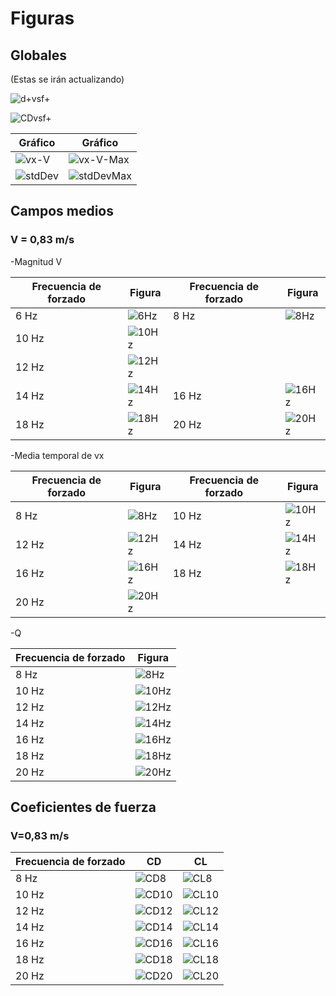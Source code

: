 # Figuras

## Globales

(Estas se irán actualizando)

![d+vsf+](https://github.com/AndresPedemonteFIUBA/alaBatiente/blob/conBlockMesh/Resultados/Figuras/Globales/DesplazamientoVsFrecuencia.png?raw=true) 

![CDvsf+](https://github.com/AndresPedemonteFIUBA/alaBatiente/blob/conBlockMesh/Resultados/Figuras/Globales/CDVsFrecuencia.png?raw=true) 

|Gráfico|Gráfico|
|-|-|
| ![vx-V](https://github.com/AndresPedemonteFIUBA/alaBatiente/blob/conBlockMesh/Resultados/Figuras/Globales/MediaVxVsX-083ms.png?raw=true) | ![vx-V-Max](https://github.com/AndresPedemonteFIUBA/alaBatiente/blob/conBlockMesh/Resultados/Figuras/Globales/MaxMediaVx-083ms.png?raw=true) |
| ![stdDev](https://github.com/AndresPedemonteFIUBA/alaBatiente/blob/conBlockMesh/Resultados/Figuras/Globales/FluctuacionesVyVsX-083ms.png?raw=true) | ![stdDevMax](https://github.com/AndresPedemonteFIUBA/alaBatiente/blob/conBlockMesh/Resultados/Figuras/Globales/MaxFluctuacionesVy-083ms.png?raw=true) |

## Campos medios

### V = 0,83 m/s

-Magnitud V

| Frecuencia de forzado | Figura | Frecuencia de forzado | Figura |
|-----------------------|-------|-----------------------|-------|
|6 Hz| ![6Hz](https://github.com/AndresPedemonteFIUBA/alaBatiente/blob/conBlockMesh/Resultados/Figuras/Campos%20medios/VR028/PromediomagnitudV-083ms-6Hz.png?raw=true) | 8 Hz| ![8Hz](https://github.com/AndresPedemonteFIUBA/alaBatiente/blob/conBlockMesh/Resultados/Figuras/Campos%20medios/VR028/PromediomagnitudV-083ms-8Hz.png?raw=true) | 
|10 Hz| ![10Hz](https://github.com/AndresPedemonteFIUBA/alaBatiente/blob/conBlockMesh/Resultados/Figuras/Campos%20medios/VR028/PromediomagnitudV-083ms-10Hz.png?raw=true) |
|12 Hz| ![12Hz](https://github.com/AndresPedemonteFIUBA/alaBatiente/blob/conBlockMesh/Resultados/Figuras/Campos%20medios/VR028/PromediomagnitudV-083ms-12Hz.png?raw=true) |
|14 Hz|![14Hz](https://github.com/AndresPedemonteFIUBA/alaBatiente/blob/conBlockMesh/Resultados/Figuras/Campos%20medios/VR028/PromediomagnitudV-083ms-14Hz.png?raw=true)| 16 Hz| ![16Hz](https://github.com/AndresPedemonteFIUBA/alaBatiente/blob/conBlockMesh/Resultados/Figuras/Campos%20medios/VR028/PromediomagnitudV-083ms-14Hz.png?raw=true)|
|18 Hz| ![18Hz](https://github.com/AndresPedemonteFIUBA/alaBatiente/blob/conBlockMesh/Resultados/Figuras/Campos%20medios/VR028/PromediomagnitudV-083ms-18Hz.png?raw=true) | 20 Hz|![20Hz](https://github.com/AndresPedemonteFIUBA/alaBatiente/blob/conBlockMesh/Resultados/Figuras/Campos%20medios/VR028/PromediomagnitudV-083ms-20Hz.png?raw=true)| 

-Media temporal de vx

| Frecuencia de forzado | Figura | Frecuencia de forzado | Figura |
|-----------------------|-------|-----------------------|-------|
| 8 Hz| ![8Hz](https://github.com/AndresPedemonteFIUBA/alaBatiente/blob/conBlockMesh/Resultados/Figuras/Campos%20medios/Promedio%20Vx%20-%20083ms%20-%208Hz.png?raw=true) | 10 Hz| ![10Hz](https://github.com/AndresPedemonteFIUBA/alaBatiente/blob/conBlockMesh/Resultados/Figuras/Campos%20medios/Promedio%20Vx%20-%20083ms%20-%2010Hz.png?raw=true) |
|12 Hz| ![12Hz](https://github.com/AndresPedemonteFIUBA/alaBatiente/blob/conBlockMesh/Resultados/Figuras/Campos%20medios/Promedio%20Vx%20-%20083ms%20-%2012Hz.png?raw=true) |14 Hz|![14Hz](https://github.com/AndresPedemonteFIUBA/alaBatiente/blob/conBlockMesh/Resultados/Figuras/Campos%20medios/Promedio%20Vx%20-%20083ms%20-%2014Hz.png?raw=true)|
|16 Hz| ![16Hz](https://github.com/AndresPedemonteFIUBA/alaBatiente/blob/conBlockMesh/Resultados/Figuras/Campos%20medios/Promedio%20Vx%20-%20083ms%20-%2016Hz.png?raw=true) |18 Hz| ![18Hz](https://github.com/AndresPedemonteFIUBA/alaBatiente/blob/conBlockMesh/Resultados/Figuras/Campos%20medios/Promedio%20Vx%20-%20083ms%20-%2018Hz.png?raw=true) |
|20 Hz|![20Hz](https://github.com/AndresPedemonteFIUBA/alaBatiente/blob/conBlockMesh/Resultados/Figuras/Campos%20medios/Promedio%20Vx%20-%20083ms%20-%2020Hz.png?raw=true)|  |    |

-Q

| Frecuencia de forzado | Figura | 
|-----------------------|-------|
| 8 Hz| ![8Hz](https://github.com/AndresPedemonteFIUBA/alaBatiente/blob/conBlockMesh/Resultados/Figuras/Campos%20medios/Promedio%20Q%20-%20083ms%20-%208Hz.png?raw=true) |
| 10 Hz| ![10Hz](https://github.com/AndresPedemonteFIUBA/alaBatiente/blob/conBlockMesh/Resultados/Figuras/Campos%20medios/Promedio%20Q%20-%20083ms%20-%2010Hz.png?raw=true) |
|12 Hz| ![12Hz](https://github.com/AndresPedemonteFIUBA/alaBatiente/blob/conBlockMesh/Resultados/Figuras/Campos%20medios/Promedio%20Q%20-%20083ms%20-%2012Hz.png?raw=true) |
|14 Hz|![14Hz](https://github.com/AndresPedemonteFIUBA/alaBatiente/blob/conBlockMesh/Resultados/Figuras/Campos%20medios/Promedio%20Q%20-%20083ms%20-%2014Hz.png?raw=true)|
|16 Hz| ![16Hz](https://github.com/AndresPedemonteFIUBA/alaBatiente/blob/conBlockMesh/Resultados/Figuras/Campos%20medios/Promedio%20Q%20-%20083ms%20-%2016Hz.png?raw=true) |
|18 Hz| ![18Hz](https://github.com/AndresPedemonteFIUBA/alaBatiente/blob/conBlockMesh/Resultados/Figuras/Campos%20medios/Promedio%20Q%20-%20083ms%20-%2018Hz.png?raw=true) |
|20 Hz|![20Hz](https://github.com/AndresPedemonteFIUBA/alaBatiente/blob/conBlockMesh/Resultados/Figuras/Campos%20medios/Promedio%20Q%20-%20083ms%20-%2020Hz.png?raw=true)| 


## Coeficientes de fuerza

### V=0,83 m/s

| Frecuencia de forzado | CD | CL | 
|-----------------------|-------|-----------------------|
| 8 Hz | ![CD8](https://github.com/AndresPedemonteFIUBA/alaBatiente/blob/conBlockMesh/Resultados/Figuras/CoeficientesDeFuerza/CD-083ms-8Hz.png?raw=true) | ![CL8](https://github.com/AndresPedemonteFIUBA/alaBatiente/blob/conBlockMesh/Resultados/Figuras/CoeficientesDeFuerza/CL-083ms-8Hz.png?raw=true) | 
| 10 Hz | ![CD10](https://github.com/AndresPedemonteFIUBA/alaBatiente/blob/conBlockMesh/Resultados/Figuras/CoeficientesDeFuerza/CD-083ms-10Hz.png?raw=true) | ![CL10](https://github.com/AndresPedemonteFIUBA/alaBatiente/blob/conBlockMesh/Resultados/Figuras/CoeficientesDeFuerza/CL-083ms-10Hz.png?raw=true) |
| 12 Hz | ![CD12](https://github.com/AndresPedemonteFIUBA/alaBatiente/blob/conBlockMesh/Resultados/Figuras/CoeficientesDeFuerza/CD-083ms-12Hz.png?raw=true) | ![CL12](https://github.com/AndresPedemonteFIUBA/alaBatiente/blob/conBlockMesh/Resultados/Figuras/CoeficientesDeFuerza/CL-083ms-12Hz.png?raw=true) |
| 14 Hz | ![CD14](https://github.com/AndresPedemonteFIUBA/alaBatiente/blob/conBlockMesh/Resultados/Figuras/CoeficientesDeFuerza/CD-083ms-14Hz.png?raw=true) | ![CL14](https://github.com/AndresPedemonteFIUBA/alaBatiente/blob/conBlockMesh/Resultados/Figuras/CoeficientesDeFuerza/CL-083ms-14Hz.png?raw=true) |
| 16 Hz | ![CD16](https://github.com/AndresPedemonteFIUBA/alaBatiente/blob/conBlockMesh/Resultados/Figuras/CoeficientesDeFuerza/CD-083ms-16Hz.png?raw=true) | ![CL16](https://github.com/AndresPedemonteFIUBA/alaBatiente/blob/conBlockMesh/Resultados/Figuras/CoeficientesDeFuerza/CL-083ms-16Hz.png?raw=true) |
| 18 Hz | ![CD18](https://github.com/AndresPedemonteFIUBA/alaBatiente/blob/conBlockMesh/Resultados/Figuras/CoeficientesDeFuerza/CD-083ms-18Hz.png?raw=true) | ![CL18](https://github.com/AndresPedemonteFIUBA/alaBatiente/blob/conBlockMesh/Resultados/Figuras/CoeficientesDeFuerza/CL-083ms-18Hz.png?raw=true) |
| 20 Hz | ![CD20](https://github.com/AndresPedemonteFIUBA/alaBatiente/blob/conBlockMesh/Resultados/Figuras/CoeficientesDeFuerza/CD-083ms-20Hz.png?raw=true) | ![CL20](https://github.com/AndresPedemonteFIUBA/alaBatiente/blob/conBlockMesh/Resultados/Figuras/CoeficientesDeFuerza/CL-083ms-20Hz.png?raw=true) |

